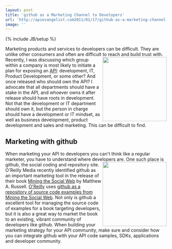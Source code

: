 ```yaml
---
layout: post
title: 'github as a Marketing Channel to Developers'
url: 'http://apievangelist.com2011/01/17/github-as-a-marketing-channel-to-developers/'
image: ''
---
```

{% include JB/setup %}
Marketing products and services to developers can be difficult. They are unlike other consumers and often are difficult to reach and build trust with. <a href="https://github.com/"><img src="http://kinlane-productions.s3.amazonaws.com/github-logo.png"  width="200" align="right" /></a> Recently, I was discussing which group within a company is most likely to initiate a plan for exposing an <a href="http://www.apievangelist.com/">API</a>: development, IT, Product Development, or some other? And once released who should own the API?
I advocate that all departments should have a stake in the API, and whoever owns it after release should have roots in development. Not that the development or IT department should own it, but the person in charge should have a development or IT mindset, as well as business development, product development and sales and marketing. This can be difficult to find.
<h2>
     Marketing with github
</h2>When marketing your API to developers you can't think like a regular marketer, you have to understand where developers are. One such place is github, the social coding and repository site. <a href="http://oreilly.com/catalog/0636920010203"><img src="http://covers.oreilly.com/images/0636920010203/cat.gif"  width="200" align="right" /></a> O'Reilly Media recently identified github as an important marketing tool in the release of their book <a href="http://oreilly.com/catalog/0636920010203" target="_blank">Mining the Social Web</a> by Matthew A. Russell. <a href="http://oreilly.com/" target="_blank">O'Reilly</a> uses <a href="https://github.com/ptwobrussell/Mining-the-Social-Web">github as a repository of source code examples from Mining the Social Web</a>.
Not only is github a excellent tool for managing the source code of examples for a book targeting developers, but it is also a great way to market the book to an existing, vibrant community of developers like github.
When building your marketing strategy for your API community, make sure and consider how you can integrate github with your API code samples, SDKs, applications and developer community.
